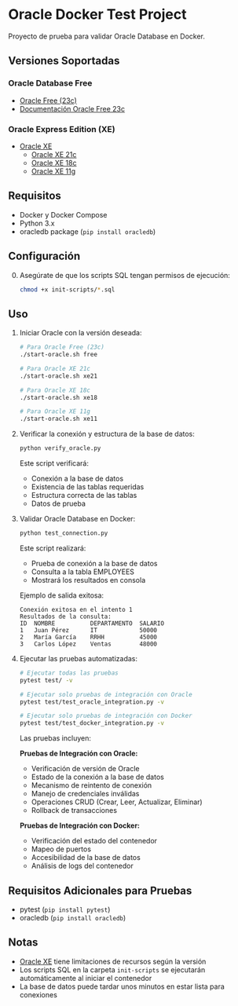 # Oracle Docker Test Project

Proyecto de prueba para validar Oracle Database en Docker.

## Versiones Soportadas
### Oracle Database Free
- [Oracle Free (23c)](https://container-registry.oracle.com/database/free)
- [Documentación Oracle Free 23c](https://docs.oracle.com/en/database/oracle/oracle-database/23/index.html)

### Oracle Express Edition (XE)
- [Oracle XE](https://hub.docker.com/r/gvenzl/oracle-xe)
  - [Oracle XE 21c](https://docs.oracle.com/en/database/oracle/oracle-database/21/xeinl/index.html)
  - [Oracle XE 18c](https://docs.oracle.com/en/database/oracle/oracle-database/18/xeinl/index.html)
  - [Oracle XE 11g](https://docs.oracle.com/cd/E17781_01/index.htm)

## Requisitos
- Docker y Docker Compose
- Python 3.x
- oracledb package (`pip install oracledb`)

## Configuración
0. Asegúrate de que los scripts SQL tengan permisos de ejecución:
   ```bash
   chmod +x init-scripts/*.sql
   ```

## Uso
1. Iniciar Oracle con la versión deseada:
   ```bash
   # Para Oracle Free (23c)
   ./start-oracle.sh free

   # Para Oracle XE 21c
   ./start-oracle.sh xe21

   # Para Oracle XE 18c
   ./start-oracle.sh xe18

   # Para Oracle XE 11g
   ./start-oracle.sh xe11
   ```

2. Verificar la conexión y estructura de la base de datos:
   ```bash
   python verify_oracle.py
   ```
   Este script verificará:
   - Conexión a la base de datos
   - Existencia de las tablas requeridas
   - Estructura correcta de las tablas
   - Datos de prueba

3. Validar Oracle Database en Docker:
   ```bash
   python test_connection.py
   ```
   Este script realizará:
   - Prueba de conexión a la base de datos
   - Consulta a la tabla EMPLOYEES
   - Mostrará los resultados en consola

   Ejemplo de salida exitosa:
   ```
   Conexión exitosa en el intento 1
   Resultados de la consulta:
   ID  NOMBRE          DEPARTAMENTO  SALARIO
   1   Juan Pérez      IT            50000
   2   María García    RRHH          45000
   3   Carlos López    Ventas        48000
   ```

4. Ejecutar las pruebas automatizadas:
   ```bash
   # Ejecutar todas las pruebas
   pytest test/ -v

   # Ejecutar solo pruebas de integración con Oracle
   pytest test/test_oracle_integration.py -v

   # Ejecutar solo pruebas de integración con Docker
   pytest test/test_docker_integration.py -v
   ```

   Las pruebas incluyen:

   **Pruebas de Integración con Oracle:**
   - Verificación de versión de Oracle
   - Estado de la conexión a la base de datos
   - Mecanismo de reintento de conexión
   - Manejo de credenciales inválidas
   - Operaciones CRUD (Crear, Leer, Actualizar, Eliminar)
   - Rollback de transacciones

   **Pruebas de Integración con Docker:**
   - Verificación del estado del contenedor
   - Mapeo de puertos
   - Accesibilidad de la base de datos
   - Análisis de logs del contenedor

## Requisitos Adicionales para Pruebas
- pytest (`pip install pytest`)
- oracledb (`pip install oracledb`)

## Notas
- [Oracle XE](https://hub.docker.com/r/gvenzl/oracle-xe) tiene limitaciones de recursos según la versión
- Los scripts SQL en la carpeta `init-scripts` se ejecutarán automáticamente al iniciar el contenedor
- La base de datos puede tardar unos minutos en estar lista para conexiones